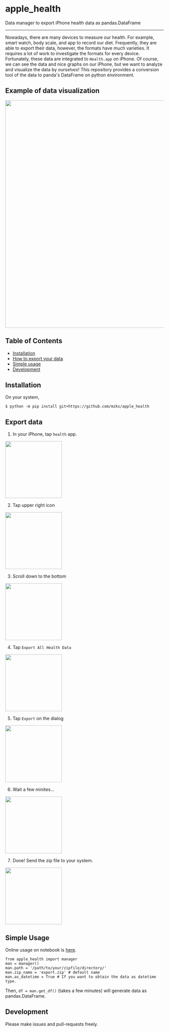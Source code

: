 # apple_health
Data manager to export iPhone health data as pandas.DataFrame

---------------------------------------------------------------

Nowadays, there are many devices to measure our health.
For example, smart watch, body scale, and app to record our diet.
Frequently, they are able to export their data, however, the formats have much varieties.
It requires a lot of work to investigate the formats for every device.
Fortunately, these data are integrated to `Health.app` on iPhone.
Of course, we can see the data and nice graphs on our iPhone, but we want to analyze and visualize the data by *ourselves*!
This repository provides a conversion tool of the data to panda's DataFrame on python environment.

## Example of data visualization
<img src="https://ppwww.phys.sci.kobe-u.ac.jp/~mzks/health.png" width="720px">

## Table of Contents

 - [Installation](#installation)
 - [How to export your data](#export_data)
 - [Simple usage](#simple_usage)
 - [Development](#development)

## Installation
On your system,
```
$ python -m pip install git+https://github.com/mzks/apple_health
```


## Export data
 1. In your iPhone, tap `health` app.
<img src="https://user-images.githubusercontent.com/12980386/101259971-d2a72900-376f-11eb-9d83-03382a9a943d.png" width="180px">

 2. Tap upper right icon
<img src="https://user-images.githubusercontent.com/12980386/101259970-d20e9280-376f-11eb-857d-7bcff046e70c.png" width="180px">

 3. Scroll down to the bottom
<img src="https://user-images.githubusercontent.com/12980386/101259969-d175fc00-376f-11eb-9b57-445529cb2cee.png" width="180px">

 4. Tap `Export All Health Data`
<img src="https://user-images.githubusercontent.com/12980386/101259968-d0dd6580-376f-11eb-975c-bb1277436268.png" width="180px">

 5. Tap `Export` on the dialog
<img src="https://user-images.githubusercontent.com/12980386/101259963-cc18b180-376f-11eb-9b66-a68aa7f0c94b.png" width="180px">

 6. Wait a few minites...
<img src="https://user-images.githubusercontent.com/12980386/101259973-d5098300-376f-11eb-8948-ba8d873a2bde.png" width="180px">

 7. Done! Send the zip file to your system.
<img src="https://user-images.githubusercontent.com/12980386/101259972-d470ec80-376f-11eb-8af2-e531dc3c7c01.png" width="180px">

## Simple Usage
Online usage on notebook is [here](./notebook/usage.ipynb).

```
from apple_health import manager
man = manager()
man.path = '/path/to/your/zipfile/directory/'
man.zip_name = 'export.zip' # default name
man.as_datetime = True # If you want to obtain the data as datetime type.
```
Then, `df = man.get_df()` (takes a few minutes) will generate data as pandas.DataFrame.


## Development
Please make issues and pull-requests freely.
